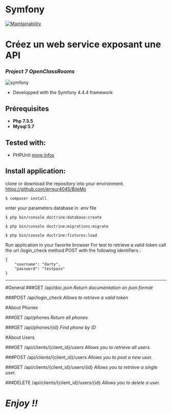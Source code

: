 # Symfony
[![Maintainability](https://api.codeclimate.com/v1/badges/770472da3b7b6b6cbbab/maintainability)](https://codeclimate.com/github/erreur4045/BileMo/maintainability)

Créez un web service exposant une API
==================================
### *Project 7 OpenClassRooms*

![symfony](https://d1pwix07io15pr.cloudfront.net/vd3200fdf32/images/logos/header-logo.svg)

* Developped with the Symfony 4.4.4 framework

## Prérequisites
* **Php 7.3.5**
* **Mysql 5.7**

## Tested with:
- PHPUnit [more infos](https://phpunit.de/)

## Install application:
clone or download the repository into your environment. https://github.com/erreur4045/BileMo

```
$ composer install
```
enter your parameters database in .env file
```
$ php bin/console doctrine:database:create
```
```
$ php bin/console doctrine:migrations:migrate
```
```
$ php bin/console doctrine:fixtures:load
```

Run application in your favorite browser
For test to retrieve a valid token call the url /login_check method POST with the following identifiers :
```
{
	"username": "darty",
	"password": "testpass"
}
```
----------------------------
#General
###GET​
/api​/doc.json 
*Return documentation on json format*

###POST​
/api​/login_check 
*Allows to retrieve a valid token*

#About Phones

###GET
​/api​/phones *Return all phones*

###GET
​/api​/phones​/{id} *Find phone by ID*

#About Users

###GET
​/api​/clients​/{client_id}​/users *Allows you to retrieve all users.*

###POST
​/api​/clients​/{client_id}​/users *Allows you to post a new user.*

###GET
​/api​/clients​/{client_id}​/users​/{id} *Allows you to retrieve a single user.*

###DELETE
​/api​/clients​/{client_id}​/users​/{id} *Allows you to delete a user.*

# *Enjoy !!*